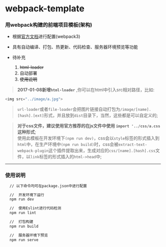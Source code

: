 # webpack-template

### 用webpack构建的前端项目模板(架构)

* 根据[官方文档](https://doc.webpack-china.org/)进行配置(webpack3)

* 具有自动编译、打包、热更新、代码检查、服务器环境预览等功能

* 待补充
  1.  ~~html-loader~~
  2.  自动部署
  3.  ~~使用说明~~

> **2017-01-08新增`html-loader`** ,你可以在html中引入src相对路径，比如:

```JavaScript
<img src="../image/a.jpg">
```
> `url-loader`或者`file-loader`会把图片链接自动打包为`/image/[name].[hash].[ext]`形式，并且放到`dist`目录下，当然，这些都是可以自定义的;

>**对于css文件，建议使用官方推荐的在js文件中使用 `import '../css/a.css`  这种形式**; </br>
使用此模板在开发环境下`(npm run dev)`，css会以`style`标签的形式插入到`html`中，在生产环境中`(npm run build)`时，css会被`extract-text-webpack-plugin`这个插件提取出来，生成对应的`css/[name].[hash].css`文件，以`link`标签的形式插入的`html->head`中;

---

### 使用说明  

```bash
  // 以下命令均可在package.json中进行配置

  //  开发环境下运行
  npm run dev

  //  使用Eslint进行代码检测
  npm run lint

  //  打包构建
  npm run build

  //  服务器环境下预览
  npm run serve
```


